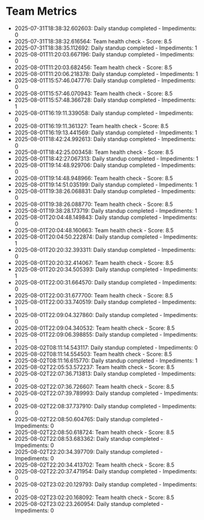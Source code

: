 # Team Metrics

- 2025-07-31T18:38:32.602603: Daily standup completed - Impediments: 0
- 2025-07-31T18:38:32.616564: Team health check - Score: 8.5
- 2025-07-31T18:38:35.112692: Daily standup completed - Impediments: 1
- 2025-08-01T11:20:03.667196: Daily standup completed - Impediments: 0
- 2025-08-01T11:20:03.682456: Team health check - Score: 8.5
- 2025-08-01T11:20:06.218378: Daily standup completed - Impediments: 1
- 2025-08-01T15:57:46.047776: Daily standup completed - Impediments: 0
- 2025-08-01T15:57:46.070943: Team health check - Score: 8.5
- 2025-08-01T15:57:48.366728: Daily standup completed - Impediments: 1
- 2025-08-01T16:19:11.339058: Daily standup completed - Impediments: 0
- 2025-08-01T16:19:11.361327: Team health check - Score: 8.5
- 2025-08-01T16:19:13.441569: Daily standup completed - Impediments: 1
- 2025-08-01T18:42:24.992613: Daily standup completed - Impediments: 0
- 2025-08-01T18:42:25.003458: Team health check - Score: 8.5
- 2025-08-01T18:42:27.067313: Daily standup completed - Impediments: 1
- 2025-08-01T19:14:48.929706: Daily standup completed - Impediments: 0
- 2025-08-01T19:14:48.948966: Team health check - Score: 8.5
- 2025-08-01T19:14:51.035199: Daily standup completed - Impediments: 1
- 2025-08-01T19:38:26.068831: Daily standup completed - Impediments: 0
- 2025-08-01T19:38:26.088770: Team health check - Score: 8.5
- 2025-08-01T19:38:28.173719: Daily standup completed - Impediments: 1
- 2025-08-01T20:04:48.149843: Daily standup completed - Impediments: 0
- 2025-08-01T20:04:48.160663: Team health check - Score: 8.5
- 2025-08-01T20:04:50.222874: Daily standup completed - Impediments: 1
- 2025-08-01T20:20:32.393311: Daily standup completed - Impediments: 0
- 2025-08-01T20:20:32.414067: Team health check - Score: 8.5
- 2025-08-01T20:20:34.505393: Daily standup completed - Impediments: 1
- 2025-08-01T22:00:31.664570: Daily standup completed - Impediments: 0
- 2025-08-01T22:00:31.677700: Team health check - Score: 8.5
- 2025-08-01T22:00:33.740519: Daily standup completed - Impediments: 1
- 2025-08-01T22:09:04.327860: Daily standup completed - Impediments: 0
- 2025-08-01T22:09:04.340532: Team health check - Score: 8.5
- 2025-08-01T22:09:06.398855: Daily standup completed - Impediments: 1
- 2025-08-02T08:11:14.543117: Daily standup completed - Impediments: 0
- 2025-08-02T08:11:14.554503: Team health check - Score: 8.5
- 2025-08-02T08:11:16.615770: Daily standup completed - Impediments: 1
- 2025-08-02T22:05:53.572237: Team health check - Score: 8.5
- 2025-08-02T22:07:36.713813: Daily standup completed - Impediments: 0
- 2025-08-02T22:07:36.726607: Team health check - Score: 8.5
- 2025-08-02T22:07:39.789993: Daily standup completed - Impediments: 0
- 2025-08-02T22:08:37.737910: Daily standup completed - Impediments: 0
- 2025-08-02T22:08:50.604765: Daily standup completed - Impediments: 0
- 2025-08-02T22:08:50.618724: Team health check - Score: 8.5
- 2025-08-02T22:08:53.683362: Daily standup completed - Impediments: 0
- 2025-08-02T22:20:34.397709: Daily standup completed - Impediments: 0
- 2025-08-02T22:20:34.413702: Team health check - Score: 8.5
- 2025-08-02T22:20:37.471954: Daily standup completed - Impediments: 0
- 2025-08-02T23:02:20.129793: Daily standup completed - Impediments: 0
- 2025-08-02T23:02:20.168092: Team health check - Score: 8.5
- 2025-08-02T23:02:23.260954: Daily standup completed - Impediments: 0
